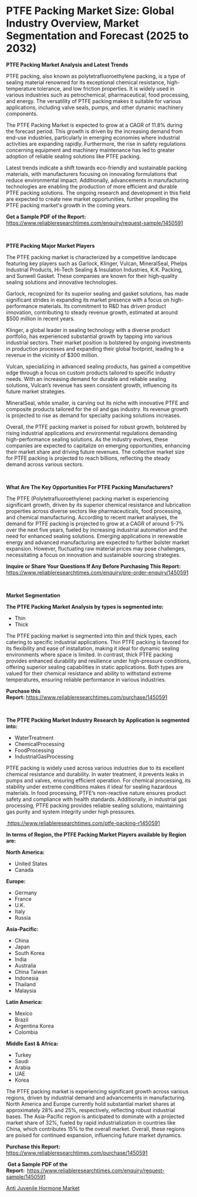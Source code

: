 <p><h1>PTFE Packing Market Size: Global Industry Overview, Market Segmentation and Forecast (2025 to 2032)</h1></p><p><strong>PTFE Packing Market Analysis and Latest Trends</strong></p>
<p><p>PTFE packing, also known as polytetrafluoroethylene packing, is a type of sealing material renowned for its exceptional chemical resistance, high-temperature tolerance, and low friction properties. It is widely used in various industries such as petrochemical, pharmaceutical, food processing, and energy. The versatility of PTFE packing makes it suitable for various applications, including valve seals, pumps, and other dynamic machinery components.</p><p>The PTFE Packing Market is expected to grow at a CAGR of 11.8% during the forecast period. This growth is driven by the increasing demand from end-use industries, particularly in emerging economies where industrial activities are expanding rapidly. Furthermore, the rise in safety regulations concerning equipment and machinery maintenance has led to greater adoption of reliable sealing solutions like PTFE packing.</p><p>Latest trends indicate a shift towards eco-friendly and sustainable packing materials, with manufacturers focusing on innovating formulations that reduce environmental impact. Additionally, advancements in manufacturing technologies are enabling the production of more efficient and durable PTFE packing solutions. The ongoing research and development in this field are expected to create new market opportunities, further propelling the PTFE packing market's growth in the coming years.</p></p>
<p><strong>Get a Sample PDF of the Report:&nbsp;</strong> <a href="https://www.reliableresearchtimes.com/enquiry/request-sample/1450591?utm_campaign=2263&utm_medium=2&utm_source=Github&utm_content=ia&utm_term=31032025&utm_id=ptfe-packing">https://www.reliableresearchtimes.com/enquiry/request-sample/1450591</a></p>
<p>&nbsp;</p>
<p><strong>PTFE Packing Major Market Players</strong></p>
<p><p>The PTFE packing market is characterized by a competitive landscape featuring key players such as Garlock, Klinger, Vulcan, MineralSeal, Phelps Industrial Products, Hi-Tech Sealing & Insulation Industries, K.K. Packing, and Sunwell Gasket. These companies are known for their high-quality sealing solutions and innovative technologies.</p><p>Garlock, recognized for its superior sealing and gasket solutions, has made significant strides in expanding its market presence with a focus on high-performance materials. Its commitment to R&D has driven product innovation, contributing to steady revenue growth, estimated at around $500 million in recent years.</p><p>Klinger, a global leader in sealing technology with a diverse product portfolio, has experienced substantial growth by tapping into various industrial sectors. Their market position is bolstered by ongoing investments in production processes and expanding their global footprint, leading to a revenue in the vicinity of $300 million.</p><p>Vulcan, specializing in advanced sealing products, has gained a competitive edge through a focus on custom products tailored to specific industry needs. With an increasing demand for durable and reliable sealing solutions, Vulcan’s revenue has seen consistent growth, influencing its future market strategies.</p><p>MineralSeal, while smaller, is carving out its niche with innovative PTFE and composite products tailored for the oil and gas industry. Its revenue growth is projected to rise as demand for specialty packing solutions increases.</p><p>Overall, the PTFE packing market is poised for robust growth, bolstered by rising industrial applications and environmental regulations demanding high-performance sealing solutions. As the industry evolves, these companies are expected to capitalize on emerging opportunities, enhancing their market share and driving future revenues. The collective market size for PTFE packing is projected to reach billions, reflecting the steady demand across various sectors.</p></p>
<p>&nbsp;</p>
<p><strong>What Are The Key Opportunities For PTFE Packing Manufacturers?</strong></p>
<p><p>The PTFE (Polytetrafluoroethylene) packing market is experiencing significant growth, driven by its superior chemical resistance and lubrication properties across diverse sectors like pharmaceuticals, food processing, and chemical manufacturing. According to recent market analyses, the demand for PTFE packing is projected to grow at a CAGR of around 5-7% over the next five years, fueled by increasing industrial automation and the need for enhanced sealing solutions. Emerging applications in renewable energy and advanced manufacturing are expected to further bolster market expansion. However, fluctuating raw material prices may pose challenges, necessitating a focus on innovation and sustainable sourcing strategies.</p></p>
<p><strong>Inquire or Share Your Questions If Any Before Purchasing This Report:</strong> <a href="https://www.reliableresearchtimes.com/enquiry/pre-order-enquiry/1450591?utm_campaign=2263&utm_medium=2&utm_source=Github&utm_content=ia&utm_term=31032025&utm_id=ptfe-packing">https://www.reliableresearchtimes.com/enquiry/pre-order-enquiry/1450591</a></p>
<p>&nbsp;</p>
<p><strong>Market Segmentation</strong></p>
<p><strong>The PTFE Packing Market Analysis by types is segmented into:</strong></p>
<p><ul><li>Thin</li><li>Thick</li></ul></p>
<p><p>The PTFE packing market is segmented into thin and thick types, each catering to specific industrial applications. Thin PTFE packing is favored for its flexibility and ease of installation, making it ideal for dynamic sealing environments where space is limited. In contrast, thick PTFE packing provides enhanced durability and resilience under high-pressure conditions, offering superior sealing capabilities in static applications. Both types are valued for their chemical resistance and ability to withstand extreme temperatures, ensuring reliable performance in various industries.</p></p>
<p><strong>Purchase this Report:&nbsp;</strong><a href="https://www.reliableresearchtimes.com/purchase/1450591?utm_campaign=2263&utm_medium=2&utm_source=Github&utm_content=ia&utm_term=31032025&utm_id=ptfe-packing">https://www.reliableresearchtimes.com/purchase/1450591</a></p>
<p>&nbsp;</p>
<p><strong>The PTFE Packing Market Industry Research by Application is segmented into:</strong></p>
<p><ul><li>WaterTreatment</li><li>ChemicalProcessing</li><li>FoodProcessing</li><li>IndustrialGasProcessing</li></ul></p>
<p><p>PTFE packing is widely used across various industries due to its excellent chemical resistance and durability. In water treatment, it prevents leaks in pumps and valves, ensuring efficient operation. For chemical processing, its stability under extreme conditions makes it ideal for sealing hazardous materials. In food processing, PTFE’s non-reactive nature ensures product safety and compliance with health standards. Additionally, in industrial gas processing, PTFE packing provides reliable sealing solutions, maintaining gas purity and system integrity under high pressures.</p></p>
<p><a href="https://www.reliableresearchtimes.com/ptfe-packing-r1450591?utm_campaign=2263&utm_medium=2&utm_source=Github&utm_content=ia&utm_term=31032025&utm_id=ptfe-packing">&nbsp;https://www.reliableresearchtimes.com/ptfe-packing-r1450591</a></p>
<p><strong>In terms of Region, the PTFE Packing Market Players available by Region are:</strong></p>
<p>
    <p> <strong> North America: </strong>
        <ul>
            <li>United States</li>
            <li>Canada</li>
        </ul>
        </p> 
    <p> <strong> Europe: </strong>
        <ul>
            <li>Germany</li>
            <li>France</li>
            <li>U.K.</li>
            <li>Italy</li>
            <li>Russia</li>
        </ul>
        </p> 
    <p> <strong> Asia-Pacific: </strong>
        <ul>
            <li>China</li>
            <li>Japan</li>
            <li>South Korea</li>
            <li>India</li>
            <li>Australia</li>
            <li>China Taiwan</li>
            <li>Indonesia</li>
            <li>Thailand</li>
            <li>Malaysia</li>
        </ul>
        </p> 
    <p> <strong> Latin America: </strong>
        <ul>
            <li>Mexico</li>
            <li>Brazil</li>
            <li>Argentina Korea</li>
            <li>Colombia</li>
        </ul>
        </p> 
    <p> <strong> Middle East & Africa: </strong>
        <ul>
            <li>Turkey</li>
            <li>Saudi</li>
            <li>Arabia</li>
            <li>UAE</li>
            <li>Korea</li>
        </ul>
    </p>
    </p>
<p><p>The PTFE packing market is experiencing significant growth across various regions, driven by industrial demand and advancements in manufacturing. North America and Europe currently hold substantial market shares at approximately 28% and 25%, respectively, reflecting robust industrial bases. The Asia-Pacific region is anticipated to dominate with a projected market share of 32%, fueled by rapid industrialization in countries like China, which contributes 15% to the overall market. Overall, these regions are poised for continued expansion, influencing future market dynamics.</p></p>
<p><strong>Purchase this Report: </strong><a href="https://www.reliableresearchtimes.com/purchase/1450591?utm_campaign=2263&utm_medium=2&utm_source=Github&utm_content=ia&utm_term=31032025&utm_id=ptfe-packing">https://www.reliableresearchtimes.com/purchase/1450591</a></p>
<p>&nbsp;<strong>Get a Sample PDF of the Report:&nbsp;&nbsp;</strong><a href="https://www.reliableresearchtimes.com/enquiry/request-sample/1450591?utm_campaign=2263&utm_medium=2&utm_source=Github&utm_content=ia&utm_term=31032025&utm_id=ptfe-packing">https://www.reliableresearchtimes.com/enquiry/request-sample/1450591</a></p>
<p><strong></strong></p>
<p><p><a href="https://github.com/stillsfloria19981/Market-Research-Report-List-1/blob/main/anti-juvenile-hormone-market.md?utm_campaign=2263&utm_medium=2&utm_source=Github&utm_content=ia&utm_term=31032025&utm_id=ptfe-packing">Anti Juvenile Hormone Market</a></p></p>